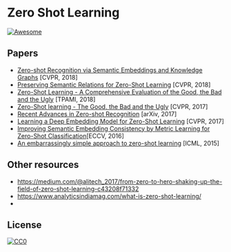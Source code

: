 # Zero Shot Learning

[![Awesome](https://cdn.rawgit.com/sindresorhus/awesome/d7305f38d29fed78fa85652e3a63e154dd8e8829/media/badge.svg)](https://github.com/sindresorhus/awesome)

## Papers
+ [Zero-shot Recognition via Semantic Embeddings and Knowledge Graphs](https://arxiv.org/pdf/1803.08035.pdf) [CVPR, 2018]
+ [Preserving Semantic Relations for Zero-Shot Learning](https://arxiv.org/pdf/1803.03049.pdf) [CVPR, 2018]
+ [Zero-Shot Learning - A Comprehensive Evaluation of the Good, the Bad and the Ugly](https://arxiv.org/pdf/1707.00600.pdf) [TPAMI, 2018]
+ [Zero-Shot learning - The Good, the Bad and the Ugly](http://openaccess.thecvf.com/content_cvpr_2017/papers/Xian_Zero-Shot_Learning_-_CVPR_2017_paper.pdf) [CVPR, 2017]
+ [Recent Advances in Zero-shot Recognition](https://arxiv.org/pdf/1710.04837.pdf) [arXiv, 2017]
+ [Learning a Deep Embedding Model for Zero-Shot Learning](https://arxiv.org/pdf/1611.05088.pdf) [CVPR, 2017]
+ [Improving Semantic Embedding Consistency by
Metric Learning for Zero-Shot Classification](https://arxiv.org/pdf/1607.08085.pdf)[ECCV, 2016]
+ [An embarrassingly simple approach to zero-shot learning](http://proceedings.mlr.press/v37/romera-paredes15.pdf) [ICML, 2015]

## Other resources
+ https://medium.com/@alitech_2017/from-zero-to-hero-shaking-up-the-field-of-zero-shot-learning-c43208f71332
+ https://www.analyticsindiamag.com/what-is-zero-shot-learning/
+
## License

[![CC0](http://mirrors.creativecommons.org/presskit/buttons/88x31/svg/cc-zero.svg)](https://creativecommons.org/publicdomain/zero/1.0/)
